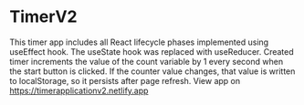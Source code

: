 # TimerV2
This timer app includes all React lifecycle phases implemented using useEffect hook. The useState hook was replaced with useReducer. Created timer increments the value of the count variable by 1 every second when the start button is clicked. If the counter value changes, that value is written to localStorage, so it persists after page refresh. View app on https://timerapplicationv2.netlify.app
